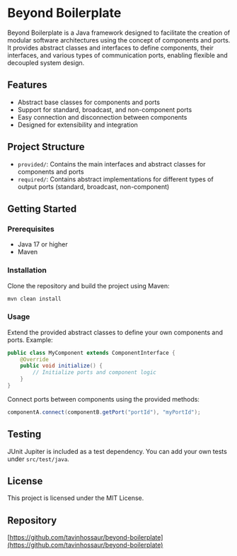 # Beyond Boilerplate

Beyond Boilerplate is a Java framework designed to facilitate the creation of modular software architectures using the concept of components and ports. It provides abstract classes and interfaces to define components, their interfaces, and various types of communication ports, enabling flexible and decoupled system design.

## Features
- Abstract base classes for components and ports
- Support for standard, broadcast, and non-component ports
- Easy connection and disconnection between components
- Designed for extensibility and integration

## Project Structure
- `provided/`: Contains the main interfaces and abstract classes for components and ports
- `required/`: Contains abstract implementations for different types of output ports (standard, broadcast, non-component)

## Getting Started

### Prerequisites
- Java 17 or higher
- Maven

### Installation
Clone the repository and build the project using Maven:
```bash
mvn clean install
```

### Usage
Extend the provided abstract classes to define your own components and ports. Example:

```java
public class MyComponent extends ComponentInterface {
    @Override
    public void initialize() {
        // Initialize ports and component logic
    }
}
```

Connect ports between components using the provided methods:
```java
componentA.connect(componentB.getPort("portId"), "myPortId");
```

## Testing
JUnit Jupiter is included as a test dependency. You can add your own tests under `src/test/java`.

## License
This project is licensed under the MIT License.

## Repository
[https://github.com/tavinhossaur/beyond-boilerplate](https://github.com/tavinhossaur/beyond-boilerplate) 
